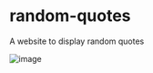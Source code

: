 # random-quotes

A website to display random quotes

![image](https://user-images.githubusercontent.com/68057995/222700210-21247e1e-0888-444c-acda-76fddebfa32a.png)

